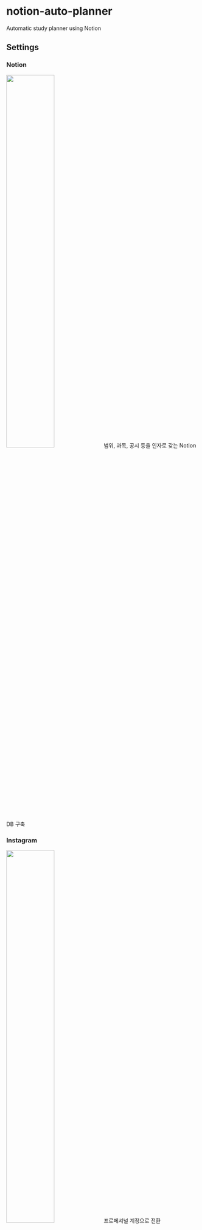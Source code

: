 # notion-auto-planner

Automatic study planner using Notion

## Settings

### Notion

<img src="https://user-images.githubusercontent.com/55339366/206874801-8372fd03-9d25-41a9-bd6f-1b669f45543a.png" width="50%" height="50%">
범위, 과목, 공시 등을 인자로 갖는 Notion DB 구축

### Instagram

<img src="https://user-images.githubusercontent.com/55339366/206913890-d31bbcce-c711-4542-ad59-532549aee567.png" width="50%" height="50%">
프로페셔널 계정으로 전환

### Python

```ruby
client = Client()
client.login($ID, $PASSWORD)

upload()

schedule.every().day.at('02:00').do(upload)

while True:
    schedule.run_pending()
    time.sleep(1)
```
instagrapi Client로 로그인, 일정 시간 주기로 업로드

## Sample
<img src="https://user-images.githubusercontent.com/55339366/206874749-65d4ad9f-2f11-485e-9e55-471f90b877d1.png" width="50%" height="50%">

## References
- [notion sample template](https://ubiquitous-polka-b43.notion.site/Study-Planner-5ceb48ac502242ab8c68452f9563fd59)
- [notion api reference](https://developers.notion.com/reference/intro)
- [json formatter](https://jsonformatter.curiousconcept.com/#)

## Dependencies
- Notion: 22-06-28
- [PIL](https://github.com/python-pillow/Pillow)
- requests, json
- [schedule](https://github.com/dbader/schedule)
- [instagrapi](https://github.com/adw0rd/instagrapi)

### TODO
---
- ~auto instagram upload~
- add to-do, memos
-
